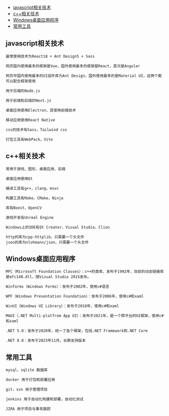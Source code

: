 - [javascript相关技术](#javascript相关技术)
- [c++相关技术](#c++相关技术)
- [Windows桌面应用程序](#Windows桌面应用程序)
- [常用工具](#常用工具)

## javascript相关技术
```
最常使用技术为React18 + Ant Design5 + Sass

网页国内使用最多的框架是Vue，国外使用最多的框架是React，其次是Angular

网页中国内使用最多的UI组件库为Ant Design，国外使用最多的是Material UI，这两个都可以配合框架使用

用于后端的Node.js

用于前端和后端的Next.js

桌面应用使用Electron，其使用前端技术

移动应用使用React Native

css的技术有Sass，Tailwind css

打包工具有WebPack，Vite
```
## c++相关技术
```
常用于游戏、图形、桌面应用、后端

桌面应用使用Qt

编译工具有g++，clang，msvc

构建工具有Make，CMake，Ninja

库有Boost，OpenCV

游戏开发有Unreal Engine

Windows上的IDE有Qt Creater，Visual Studio，Clion

http的库为cpp-httplib，只需要一个头文件
json的库为nlohmann/json，只需要一个头文件
```
## Windows桌面应用程序
```
MFC（Microsoft Foundation Classes）：c++的类库，发布于1992年，目前的动态链接库是mfc140.dll，随Visual Studio 2015发布。

Winforms（Windows Forms）：发布于2002年，使用c#语言

WPF（Windows Presentation Foundation）：发布于2006年，使用c#和xaml

WinUI（Windows UI Library）：发布于2018年，使用c#和xaml

MAUI（.NET Multi-platfrom App UI）：发布于2021年，是一个跨平台的UI框架，使用c#和xaml

.NET 5.0：发布于2020年，统一了各个框架，包括.NET Framework和.NET Core

.NET 8.0：发布于2023年11月，长期支持版本
```
## 常用工具
```
mysql，sqlite 数据库

docker 用于打包和部署应用

git，svn 用于管理项目

jenkins 用于自动化构建和部署，自动化测试

JIRA 用于项目与事务跟踪
```
